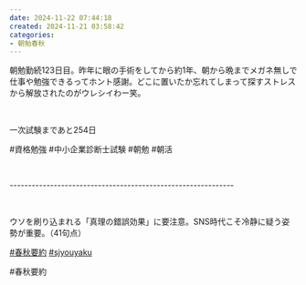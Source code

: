 ```yaml
---
date: 2024-11-22 07:44:18
created: 2024-11-21 03:58:42
categories:
- 朝勉春秋
---
```


朝勉勤続123日目。昨年に眼の手術をしてから約1年、朝から晩までメガネ無しで仕事や勉強できるってホント感謝。どこに置いたか忘れてしまって探すストレスから解放されたのがウレシイわー笑。

<br>

一次試験まであと254日

#資格勉強 #中小企業診断士試験 #朝勉 #朝活

<br>

\-------------------------------------------------------------

<br>

ウソを刷り込まれる「真理の錯誤効果」に要注意。SNS時代こそ冷静に疑う姿勢が重要。（41句点）  

[#春秋要約](https://x.com/hashtag/%E6%98%A5%E7%A7%8B%E8%A6%81%E7%B4%84?src=hashtag_click) [#sjyouyaku](https://x.com/hashtag/sjyouyaku?src=hashtag_click)

#春秋要約